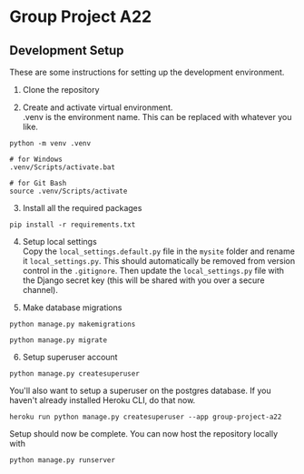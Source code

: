 # Group Project A22

## Development Setup
These are some instructions for setting up the development environment.

1. Clone the repository

2. Create and activate virtual environment.\
.venv is the environment name. This can be replaced with whatever you like.
```
python -m venv .venv

```
```
# for Windows
.venv/Scripts/activate.bat

# for Git Bash
source .venv/Scripts/activate
```


3. Install all the required packages
```
pip install -r requirements.txt
```

4. Setup local settings\
Copy the `local_settings.default.py` file in the `mysite` folder and rename it `local_settings.py`. This should automatically be removed from version control in the `.gitignore`. Then update the `local_settings.py` file with the Django secret key (this will be shared with you over a secure channel).

5. Make database migrations
```
python manage.py makemigrations
```
```
python manage.py migrate
```
6. Setup superuser account
```
python manage.py createsuperuser
```
You'll also want to setup a superuser on the postgres database. If you haven't already installed Heroku CLI, do that now.
```
heroku run python manage.py createsuperuser --app group-project-a22
```

Setup should now be complete. You can now host the repository locally with
```
python manage.py runserver
```